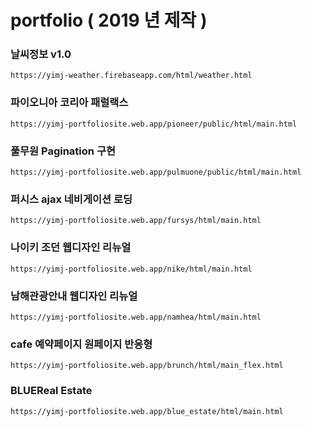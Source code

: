 # portfolio ( 2019 년 제작 )



### 날씨정보 v1.0
```url
https://yimj-weather.firebaseapp.com/html/weather.html
```
### 파이오니아 코리아 패럴랙스
```url
https://yimj-portfoliosite.web.app/pioneer/public/html/main.html
```
### 풀무원 Pagination 구현
```url
https://yimj-portfoliosite.web.app/pulmuone/public/html/main.html
```
### 퍼시스 ajax 네비게이션 로딩
```url
https://yimj-portfoliosite.web.app/fursys/html/main.html
```
### 나이키 조던 웹디자인 리뉴얼
```url
https://yimj-portfoliosite.web.app/nike/html/main.html
```
### 남해관광안내 웹디자인 리뉴얼
```url
https://yimj-portfoliosite.web.app/namhea/html/main.html
```
### cafe 예약페이지 원페이지 반응형
```url
https://yimj-portfoliosite.web.app/brunch/html/main_flex.html
```
### BLUEReal Estate
```url
https://yimj-portfoliosite.web.app/blue_estate/html/main.html
```
